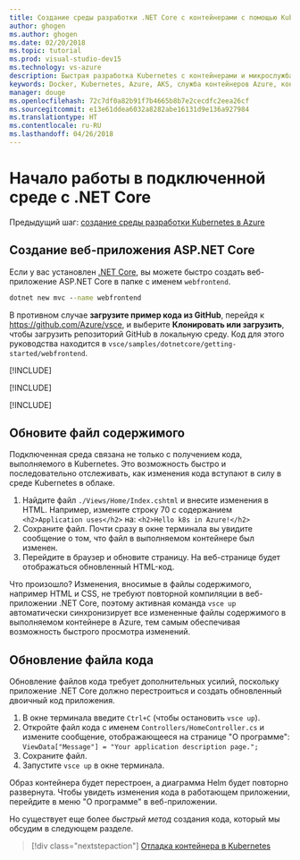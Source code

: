 ```yaml
---
title: Создание среды разработки .NET Core с контейнерами с помощью Kubernetes в облаке — шаг 3 — создание веб-приложения ASP.NET Core | Документы Майкрософт
author: ghogen
ms.author: ghogen
ms.date: 02/20/2018
ms.topic: tutorial
ms.prod: visual-studio-dev15
ms.technology: vs-azure
description: Быстрая разработка Kubernetes с контейнерами и микрослужбами в Azure
keywords: Docker, Kubernetes, Azure, AKS, служба контейнеров Azure, контейнеры
manager: douge
ms.openlocfilehash: 72c7df0a82b91f7b4665b8b7e2cecdfc2eea26cf
ms.sourcegitcommit: e13e61ddea6032a8282abe16131d9e136a927984
ms.translationtype: HT
ms.contentlocale: ru-RU
ms.lasthandoff: 04/26/2018
---
```

# <a name="get-started-on-connected-environment-with-net-core"></a>Начало работы в подключенной среде с .NET Core

Предыдущий шаг: [создание среды разработки Kubernetes в Azure](get-started-netcore-02.md)

## <a name="create-an-aspnet-core-web-app"></a>Создание веб-приложения ASP.NET Core
Если у вас установлен [.NET Core](https://www.microsoft.com/net), вы можете быстро создать веб-приложение ASP.NET Core в папке с именем `webfrontend`.
```cmd
dotnet new mvc --name webfrontend
```

В противном случае **загрузите пример кода из GitHub**, перейдя к https://github.com/Azure/vsce, и выберите **Клонировать или загрузить**, чтобы загрузить репозиторий GitHub в локальную среду. Код для этого руководства находится в `vsce/samples/dotnetcore/getting-started/webfrontend`.

[!INCLUDE[](includes/vsce-init.md)]

[!INCLUDE[](includes/ensure-env-created.md)]

[!INCLUDE[](includes/build-and-run-in-k8s-cli.md)]

## <a name="update-a-content-file"></a>Обновите файл содержимого
Подключенная среда связана не только с получением кода, выполняемого в Kubernetes. Это возможность быстро и последовательно отслеживать, как изменения кода вступают в силу в среде Kubernetes в облаке.

1. Найдите файл `./Views/Home/Index.cshtml` и внесите изменения в HTML. Например, измените строку 70 с содержанием `<h2>Application uses</h2>` на: `<h2>Hello k8s in Azure!</h2>`
1. Сохраните файл. Почти сразу в окне терминала вы увидите сообщение о том, что файл в выполняемом контейнере был изменен.
1. Перейдите в браузер и обновите страницу. На веб-странице будет отображаться обновленный HTML-код.

Что произошло? Изменения, вносимые в файлы содержимого, например HTML и CSS, не требуют повторной компиляции в веб-приложении .NET Core, поэтому активная команда `vsce up` автоматически синхронизирует все измененные файлы содержимого в выполняемом контейнере в Azure, тем самым обеспечивая возможность быстрого просмотра изменений.

## <a name="update-a-code-file"></a>Обновление файла кода
Обновление файлов кода требует дополнительных усилий, поскольку приложение .NET Core должно перестроиться и создать обновленный двоичный код приложения.

1. В окне терминала введите `Ctrl+C` (чтобы остановить `vsce up`).
1. Откройте файл кода с именем `Controllers/HomeController.cs` и измените сообщение, отображающееся на странице "О программе": `ViewData["Message"] = "Your application description page.";`
1. Сохраните файл.
1. Запустите `vsce up` в окне терминала. 

Образ контейнера будет перестроен, а диаграмма Helm будет повторно развернута. Чтобы увидеть изменения кода в работающем приложении, перейдите в меню "О программе" в веб-приложении.


Но существует еще более *быстрый метод* создания кода, который мы обсудим в следующем разделе. 
> [!div class="nextstepaction"]
> [Отладка контейнера в Kubernetes](get-started-netcore-04.md)

